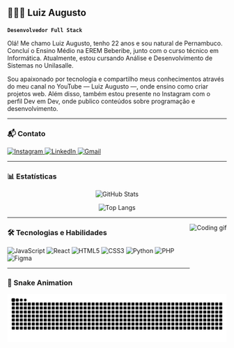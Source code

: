 👨🏻‍💻 Luiz Augusto
---
**`Desenvolvedor Full Stack`**

Olá! Me chamo Luiz Augusto, tenho 22 anos e sou natural de Pernambuco. Concluí o Ensino Médio na EREM Beberibe, junto com o curso técnico em Informática. Atualmente, estou cursando Análise e Desenvolvimento de Sistemas no Unilasalle.

Sou apaixonado por tecnologia e compartilho meus conhecimentos através do meu canal no YouTube — Luiz Augusto —, onde ensino como criar projetos web. Além disso, também estou presente no Instagram com o perfil Dev em Dev, onde publico conteúdos sobre programação e desenvolvimento.

---

### 📬 Contato

<p align="left">
  <a href="https://www.instagram.com/luiz_august9/" target="_blank">
    <img 
      src="https://img.shields.io/badge/Instagram-%23E4405F?style=for-the-badge&logo=instagram&logoColor=white" 
      alt="Instagram" 
    />
  </a>

  <a href="https://www.linkedin.com/in/luiz-augusto2/" target="_blank">
    <img 
      src="https://img.shields.io/badge/LinkedIn-%230077B5?style=for-the-badge&logo=linkedin&logoColor=white" 
      alt="LinkedIn" 
    />
  </a>

  <a href="mailto:luizaugustoo2019@gmail.com">
    <img 
      src="https://img.shields.io/badge/Gmail-%23333?style=for-the-badge&logo=gmail&logoColor=white" 
      alt="Gmail" 
    />
  </a>
</p>

---

### 📊 Estatísticas

<div align="center">
  <img 
    alt="GitHub Stats" 
    height="180" 
    src="https://github-readme-stats.vercel.app/api?username=Luiz&show_icons=true&theme=tokyonight&include_all_commits=true&locale=pt-br" 
  />

  <img 
    alt="Top Langs" 
    height="180" 
    src="https://github-readme-stats.vercel.app/api/top-langs/?username=Luiz&theme=tokyonight&layout=compact&custom_title=Tecnologias&langs_count=9" 
  />
</div>

---

<img align="right" height="150" src="https://media0.giphy.com/media/3oKIPnAiaMCws8nOsE/giphy.gif" alt="Coding gif" />

### 🛠️ Tecnologias e Habilidades

<div align="left">
  <img src="https://cdn.jsdelivr.net/gh/devicons/devicon/icons/javascript/javascript-original.svg" height="30" alt="JavaScript" />
  <img src="https://cdn.jsdelivr.net/gh/devicons/devicon/icons/react/react-original.svg" height="30" alt="React" />
  <img src="https://cdn.jsdelivr.net/gh/devicons/devicon/icons/html5/html5-original.svg" height="30" alt="HTML5" />
  <img src="https://cdn.jsdelivr.net/gh/devicons/devicon/icons/css3/css3-original.svg" height="30" alt="CSS3" />
  <img src="https://cdn.jsdelivr.net/gh/devicons/devicon/icons/python/python-original.svg" height="30" alt="Python" />
  <img src="https://cdn.jsdelivr.net/gh/devicons/devicon/icons/php/php-original.svg" height="30" alt="PHP" />
  <img src="https://cdn.jsdelivr.net/gh/devicons/devicon/icons/figma/figma-original.svg" height="30" alt="Figma" />
</div>

---

### 🐍 Snake Animation

<picture>
  <source media="(prefers-color-scheme: dark)" srcset="https://raw.githubusercontent.com/v1ih/v1ih/output/github-snake-dark.svg" />
  <source media="(prefers-color-scheme: light)" srcset="https://raw.githubusercontent.com/v1ih/v1ih/output/github-snake.svg" />
  <img alt="GitHub Snake Animation" src="https://raw.githubusercontent.com/v1ih/v1ih/output/github-snake.svg" />
</picture>
